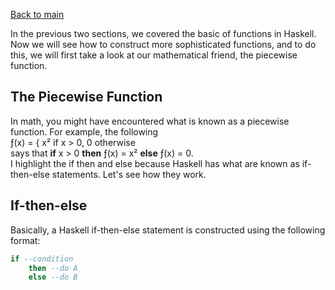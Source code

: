 [Back to main](https://jd-anabi.github.io/functional-programming/)  

In the previous two sections, we covered the basic of functions in Haskell. Now we will see 
how to construct more sophisticated functions, and to do this, we will first take a look at 
our mathematical friend, the piecewise function.

## The Piecewise Function
In math, you might have encountered what is known as a piecewise function. For example, the 
following  
&fnof;(x) = { x&sup2; if x &gt; 0, 0 otherwise  
says that **if** x &gt; 0 **then** &fnof;(x) = x&sup2; **else** &fnof;(x) = 0.  
I highlight the if then and else because Haskell has what are known as 
if-then-else statements. Let's see how they work.

## If-then-else
Basically, a Haskell if-then-else statement is constructed using the following format:
```Haskell
if --condition
    then --do A
    else --do B
```
